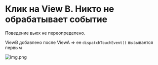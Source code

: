 # Клик на View B. Никто не обрабатывает событие

Поведение вьюх не переопределено.

ViewB добавлено после ViewA => ее `dispatchTouchEvent()` вызывается первым

![img.png](https://miro.medium.com/max/1400/1*Ut1wbTz6Nx1ZJeSZYr7i4A.png)
